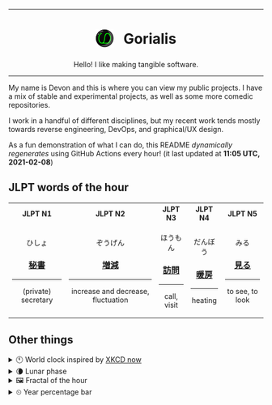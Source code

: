 ***

<h1 align="center">
<sub>
    <img src="readme/resources/avatar.png" height="36">
</sub>
&nbsp;
Gorialis
</h1>
<p align="center">
Hello! I like making tangible software.
</p>

***

My name is Devon and this is where you can view my public projects. I have a mix of stable and experimental projects, as well as some more comedic repositories.

I work in a handful of different disciplines, but my recent work tends mostly towards reverse engineering, DevOps, and graphical/UX design.

As a fun demonstration of what I can do, this README *dynamically regenerates* using GitHub Actions every hour! (it last updated at **11:05 UTC, 2021-02-08**)

<h2>JLPT words of the hour</h2>
<table>
    <tr>
        <th>JLPT N1</th>
        <th>JLPT N2</th>
        <th>JLPT N3</th>
        <th>JLPT N4</th>
        <th>JLPT N5</th>
    </tr>
    <tr>
        <td>
            <p align="center">ひしょ</p>
            <h3 align="center"><b><a href="https://jisho.org/search/%E7%A7%98%E6%9B%B8">秘書</a></b></h3>
            <hr>
            <p align="center">(private) secretary</p>
        </td>
        <td>
            <p align="center">ぞうげん</p>
            <h3 align="center"><b><a href="https://jisho.org/search/%E5%A2%97%E6%B8%9B">増減</a></b></h3>
            <hr>
            <p align="center">increase and decrease,<wbr> fluctuation</p>
        </td>
        <td>
            <p align="center">ほうもん</p>
            <h3 align="center"><b><a href="https://jisho.org/search/%E8%A8%AA%E5%95%8F">訪問</a></b></h3>
            <hr>
            <p align="center">call,<wbr> visit</p>
        </td>
        <td>
            <p align="center">だんぼう</p>
            <h3 align="center"><b><a href="https://jisho.org/search/%E6%9A%96%E6%88%BF">暖房</a></b></h3>
            <hr>
            <p align="center">heating</p>
        </td>
        <td>
            <p align="center">みる</p>
            <h3 align="center"><b><a href="https://jisho.org/search/%E8%A6%8B%E3%82%8B">見る</a></b></h3>
            <hr>
            <p align="center">to see,<wbr> to look</p>
        </td>
    </tr>
</table>

<h2>Other things</h2>
<details>
<summary>🕚  World clock inspired by <a href="https://xkcd.com/now">XKCD now</a></summary>

> <img src="generated/now.png" width="512">

</details>
<details>
<summary>🌘 Lunar phase</summary>

The moon is approximately 90.94% through its phase (Waning Crescent).

</details>
<details>
<summary>&#x1f5bc; Fractal of the hour</summary>

> <img src="generated/fractal.png" width="512">

</details>
<details>
<summary>&#x23f2; Year percentage bar</summary>
<pre><code>2021 [██▁▁▁▁▁▁▁▁▁▁▁▁▁▁▁▁▁▁] 10.54%</code></pre>
</details>
